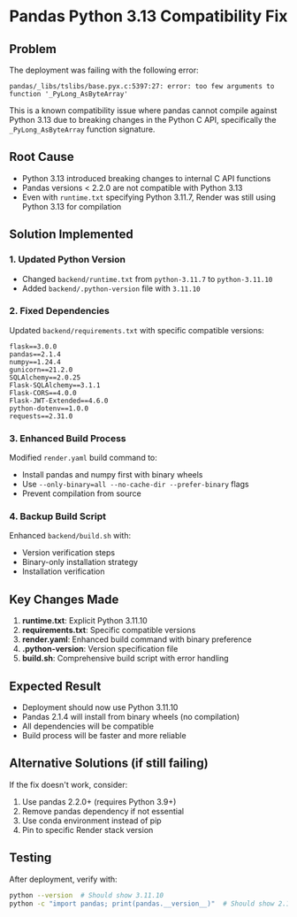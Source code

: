 # Pandas Python 3.13 Compatibility Fix

## Problem
The deployment was failing with the following error:
```
pandas/_libs/tslibs/base.pyx.c:5397:27: error: too few arguments to function '_PyLong_AsByteArray'
```

This is a known compatibility issue where pandas cannot compile against Python 3.13 due to breaking changes in the Python C API, specifically the `_PyLong_AsByteArray` function signature.

## Root Cause
- Python 3.13 introduced breaking changes to internal C API functions
- Pandas versions < 2.2.0 are not compatible with Python 3.13
- Even with `runtime.txt` specifying Python 3.11.7, Render was still using Python 3.13 for compilation

## Solution Implemented

### 1. Updated Python Version
- Changed `backend/runtime.txt` from `python-3.11.7` to `python-3.11.10`
- Added `backend/.python-version` file with `3.11.10`

### 2. Fixed Dependencies
Updated `backend/requirements.txt` with specific compatible versions:
```
flask==3.0.0
pandas==2.1.4
numpy==1.24.4
gunicorn==21.2.0
SQLAlchemy==2.0.25
Flask-SQLAlchemy==3.1.1
Flask-CORS==4.0.0
Flask-JWT-Extended==4.6.0
python-dotenv==1.0.0
requests==2.31.0
```

### 3. Enhanced Build Process
Modified `render.yaml` build command to:
- Install pandas and numpy first with binary wheels
- Use `--only-binary=all --no-cache-dir --prefer-binary` flags
- Prevent compilation from source

### 4. Backup Build Script
Enhanced `backend/build.sh` with:
- Version verification steps
- Binary-only installation strategy
- Installation verification

## Key Changes Made

1. **runtime.txt**: Explicit Python 3.11.10
2. **requirements.txt**: Specific compatible versions
3. **render.yaml**: Enhanced build command with binary preference
4. **.python-version**: Version specification file
5. **build.sh**: Comprehensive build script with error handling

## Expected Result
- Deployment should now use Python 3.11.10
- Pandas 2.1.4 will install from binary wheels (no compilation)
- All dependencies will be compatible
- Build process will be faster and more reliable

## Alternative Solutions (if still failing)
If the fix doesn't work, consider:
1. Use pandas 2.2.0+ (requires Python 3.9+)
2. Remove pandas dependency if not essential
3. Use conda environment instead of pip
4. Pin to specific Render stack version

## Testing
After deployment, verify with:
```bash
python --version  # Should show 3.11.10
python -c "import pandas; print(pandas.__version__)"  # Should show 2.1.4
```